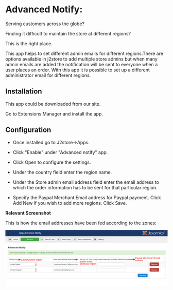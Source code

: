 # Advanced Notify:
Serving customers across the globe?

Finding it difficult to maintain the store at different regions?

This is the right place.

This app helps to set different admin emails for different regions.There are options available in j2store to add multiple store admins but when many admin emails are added the notification will be sent to everyone when a user places an order.
With this app it is possible to set up a different administrator email for different regions.
##  Installation

This app could be downloaded from our site.

Go to Extensions Manager and install the app.

## Configuration

* Once installed go to J2store->Apps.

* Click "Enable" under "Advanced notify" app.
* Click Open to configure the settings.

* Under the country field enter the region name.
* Under the Store admin email address field enter the email address to which the order information has to be sent for that particular region.
* Specify the Paypal Merchant Email address for Paypal payment.
Click Add New if you wish to add more regions.
Click Save.

**Relevant Screenshot**

This is how the email addresses have been fed according to the zones:

![](./assets/images/advancednotifybackend.png)
